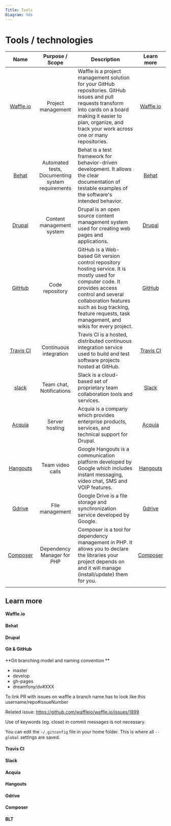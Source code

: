```yaml
---
Title: Tools
Diagram: Yes
---
```


# Tools / technologies

| Name | Purpose / Scope | Description  | Learn more |
| :---: | :---: | --- | :---: |
| [Waffle.io](https://waffle.io/dreamfony/dv) | Project management | Waffle is a project management solution for your GitHub repositories. GitHub issues and pull requests transform into cards on a board making it easier to plan, organize, and track your work across one or many repositories. | [Waffle.io](#waffle-io) |
| [Behat](http://behat.org) | Automated tests, Documenting system requirements | Behat is a test framework for behavior-driven development. It allows the clear documentation of testable examples of the software's intended behavior. | [Behat](#behat) |
| [Drupal](https://www.drupal.org/) | Content management system | Drupal is an open source content management system used for creating web pages and applications. | [Drupal](#drupal) |
| [GitHub](https://github.com/dreamfony/dv) | Code repository | GitHub is a Web-based Git version control repository hosting service. It is mostly used for computer code. It provides access control and several collaboration features such as bug tracking, feature requests, task management, and wikis for every project. | [GitHub](#github) |
| [Travis CI](https://travis-ci.org/) | Continuous integration | Travis CI is a hosted, distributed continuous integration service used to build and test software projects hosted at GitHub. | [Travis CI](#travis-ci) |
| [slack](https://dragavlado.slack.com) | Team chat, Notifications | Slack is a cloud-based set of proprietary team collaboration tools and services. | [Slack](#slack) |
| [Acquia](https://www.acquia.com/) | Server hosting | Acquia is a company which provides enterprise products, services, and technical support for  Drupal. | [Acquia](#acquia) |
| [Hangouts](https://hangouts.google.com/) | Team video calls | Google Hangouts is a communication platform developed by Google which includes instant messaging, video chat, SMS and VOIP features. | [Hangouts](#hangouts) |
| [Gdrive](https://drive.google.com/drive) | File management | Google Drive is a file storage and synchronization service developed by Google. | [Gdrive](#gdrive) |
| [Composer](https://getcomposer.org/) | Dependency Manager for PHP | Composer is a tool for dependency management in PHP. It allows you to declare the libraries your project depends on and it will manage (install/update) them for you. | [Composer](#composer) |
| []() |  |  |  |

## Learn more

#### <a name="waffle-io"></a>Waffle.io

#### <a name="behat"></a>Behat

#### <a name="drupal"></a>Drupal

#### <a name="github"></a>Git & GitHub

**Git branching model and naming convention **

- master
- develop
- gh-pages
- dreamfony/dv#XXX


To link PR with issues on waffle a branch name has to look like this username/repo#issueNumber

Related issue:
https://github.com/waffleio/waffle.io/issues/1899

Use of keywords (eg. close) in commit messages is not necessary.


You can edit the ```~/.gitconfig``` file in your home folder. This is where all ```--global``` settings are saved.




#### <a name="travis-ci"></a>Travis CI

#### <a name="slack"></a>Slack

#### <a name="acquia"></a>Acquia

#### <a name="hangouts"></a>Hangouts

#### <a name="gdrive"></a>Gdrive

#### <a name="composer"></a>Composer

#### <a name="blt"></a>BLT
